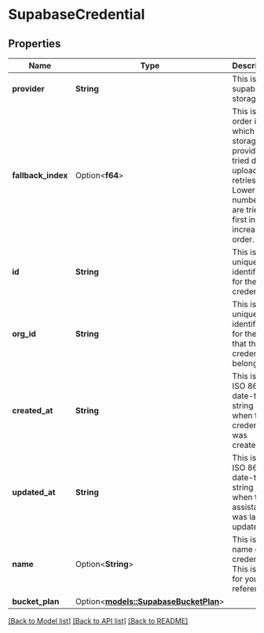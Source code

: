 # SupabaseCredential

## Properties

Name | Type | Description | Notes
------------ | ------------- | ------------- | -------------
**provider** | **String** | This is for supabase storage. | 
**fallback_index** | Option<**f64**> | This is the order in which this storage provider is tried during upload retries. Lower numbers are tried first in increasing order. | [optional]
**id** | **String** | This is the unique identifier for the credential. | 
**org_id** | **String** | This is the unique identifier for the org that this credential belongs to. | 
**created_at** | **String** | This is the ISO 8601 date-time string of when the credential was created. | 
**updated_at** | **String** | This is the ISO 8601 date-time string of when the assistant was last updated. | 
**name** | Option<**String**> | This is the name of credential. This is just for your reference. | [optional]
**bucket_plan** | Option<[**models::SupabaseBucketPlan**](SupabaseBucketPlan.md)> |  | [optional]

[[Back to Model list]](../README.md#documentation-for-models) [[Back to API list]](../README.md#documentation-for-api-endpoints) [[Back to README]](../README.md)



